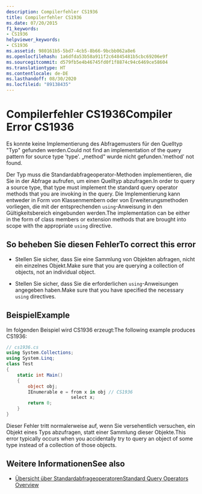 ```yaml
---
description: Compilerfehler CS1936
title: Compilerfehler CS1936
ms.date: 07/20/2015
f1_keywords:
- CS1936
helpviewer_keywords:
- CS1936
ms.assetid: 980161b5-5bd7-4cb5-8b66-9bcbb062a8e6
ms.openlocfilehash: 1a6dfda53b58a911f2c64845481b5cbc69206e9f
ms.sourcegitcommit: d579fb5e4b46745fd0f1f8874c94c6469ce58604
ms.translationtype: HT
ms.contentlocale: de-DE
ms.lasthandoff: 08/30/2020
ms.locfileid: "89138435"
---
```

# <a name="compiler-error-cs1936"></a><span data-ttu-id="0e469-103">Compilerfehler CS1936</span><span class="sxs-lookup"><span data-stu-id="0e469-103">Compiler Error CS1936</span></span>

<span data-ttu-id="0e469-104">Es konnte keine Implementierung des Abfragemusters für den Quelltyp "Typ" gefunden werden.</span><span class="sxs-lookup"><span data-stu-id="0e469-104">Could not find an implementation of the query pattern for source type 'type'.</span></span>  <span data-ttu-id="0e469-105">„method“ wurde nicht gefunden.</span><span class="sxs-lookup"><span data-stu-id="0e469-105">'method' not found.</span></span>  
  
<span data-ttu-id="0e469-106">Der Typ muss die Standardabfrageoperator-Methoden implementieren, die Sie in der Abfrage aufrufen, um einen Quelltyp abzufragen.</span><span class="sxs-lookup"><span data-stu-id="0e469-106">In order to query a source type, that type must implement the standard query operator methods that you are invoking in the query.</span></span> <span data-ttu-id="0e469-107">Die Implementierung kann entweder in Form von Klassenmembern oder von Erweiterungsmethoden vorliegen, die mit der entsprechenden `using`-Anweisung in den Gültigkeitsbereich eingebunden werden.</span><span class="sxs-lookup"><span data-stu-id="0e469-107">The implementation can be either in the form of class members or extension methods that are brought into scope with the appropriate `using` directive.</span></span>  

## <a name="to-correct-this-error"></a><span data-ttu-id="0e469-108">So beheben Sie diesen Fehler</span><span class="sxs-lookup"><span data-stu-id="0e469-108">To correct this error</span></span>

- <span data-ttu-id="0e469-109">Stellen Sie sicher, dass Sie eine Sammlung von Objekten abfragen, nicht ein einzelnes Objekt.</span><span class="sxs-lookup"><span data-stu-id="0e469-109">Make sure that you are querying a collection of objects, not an individual object.</span></span>  
  
- <span data-ttu-id="0e469-110">Stellen Sie sicher, dass Sie die erforderlichen `using`-Anweisungen angegeben haben.</span><span class="sxs-lookup"><span data-stu-id="0e469-110">Make sure that you have specified the necessary `using` directives.</span></span>  

## <a name="example"></a><span data-ttu-id="0e469-111">Beispiel</span><span class="sxs-lookup"><span data-stu-id="0e469-111">Example</span></span>

<span data-ttu-id="0e469-112">Im folgenden Beispiel wird CS1936 erzeugt:</span><span class="sxs-lookup"><span data-stu-id="0e469-112">The following example produces CS1936:</span></span>  

```csharp
// cs1936.cs  
using System.Collections;  
using System.Linq;  
class Test  
{  
    static int Main()  
    {  
        object obj;  
        IEnumerable e = from x in obj // CS1936  
                        select x;  
        return 0;  
    }  
}  
```

<span data-ttu-id="0e469-113">Dieser Fehler tritt normalerweise auf, wenn Sie versehentlich versuchen, ein Objekt eines Typs abzufragen, statt einer Sammlung dieser Objekte.</span><span class="sxs-lookup"><span data-stu-id="0e469-113">This error typically occurs when you accidentally try to query an object of some type instead of a collection of those objects.</span></span>  

## <a name="see-also"></a><span data-ttu-id="0e469-114">Weitere Informationen</span><span class="sxs-lookup"><span data-stu-id="0e469-114">See also</span></span>

- [<span data-ttu-id="0e469-115">Übersicht über Standardabfrageoperatoren</span><span class="sxs-lookup"><span data-stu-id="0e469-115">Standard Query Operators Overview</span></span>](../../programming-guide/concepts/linq/query-expression-syntax-for-standard-query-operators.md)
